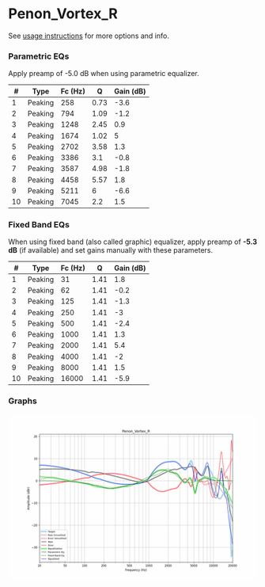 # Penon_Vortex_R
See [usage instructions](https://github.com/jaakkopasanen/AutoEq#usage) for more options and info.

### Parametric EQs
Apply preamp of -5.0 dB when using parametric equalizer.

|   # | Type    |   Fc (Hz) |    Q |   Gain (dB) |
|-----|---------|-----------|------|-------------|
|   1 | Peaking |       258 | 0.73 |        -3.6 |
|   2 | Peaking |       794 | 1.09 |        -1.2 |
|   3 | Peaking |      1248 | 2.45 |         0.9 |
|   4 | Peaking |      1674 | 1.02 |         5   |
|   5 | Peaking |      2702 | 3.58 |         1.3 |
|   6 | Peaking |      3386 | 3.1  |        -0.8 |
|   7 | Peaking |      3587 | 4.98 |        -1.8 |
|   8 | Peaking |      4458 | 5.57 |         1.8 |
|   9 | Peaking |      5211 | 6    |        -6.6 |
|  10 | Peaking |      7045 | 2.2  |         1.5 |

### Fixed Band EQs
When using fixed band (also called graphic) equalizer, apply preamp of **-5.3 dB** (if available) and set gains manually with these parameters.

|   # | Type    |   Fc (Hz) |    Q |   Gain (dB) |
|-----|---------|-----------|------|-------------|
|   1 | Peaking |        31 | 1.41 |         1.8 |
|   2 | Peaking |        62 | 1.41 |        -0.2 |
|   3 | Peaking |       125 | 1.41 |        -1.3 |
|   4 | Peaking |       250 | 1.41 |        -3   |
|   5 | Peaking |       500 | 1.41 |        -2.4 |
|   6 | Peaking |      1000 | 1.41 |         1.3 |
|   7 | Peaking |      2000 | 1.41 |         5.4 |
|   8 | Peaking |      4000 | 1.41 |        -2   |
|   9 | Peaking |      8000 | 1.41 |         1.5 |
|  10 | Peaking |     16000 | 1.41 |        -5.9 |

### Graphs
![](./Penon_Vortex_R.png)
